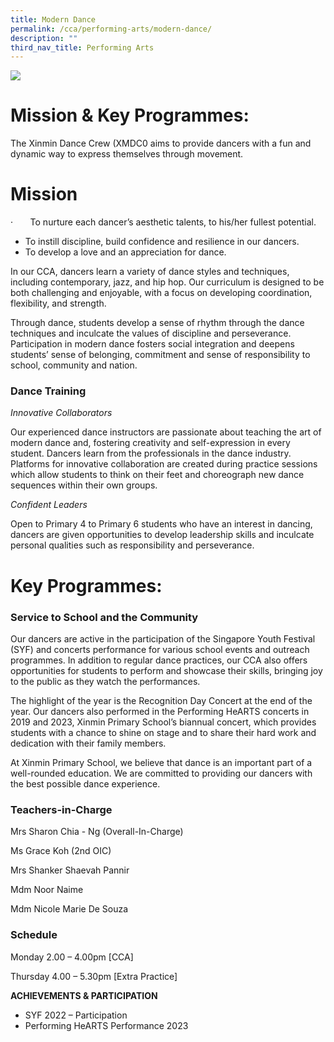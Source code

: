 ```yaml
---
title: Modern Dance
permalink: /cca/performing-arts/modern-dance/
description: ""
third_nav_title: Performing Arts
---
```

![](/images/CCA/modern%20dance%20s.jpg)

       

# **Mission & Key Programmes:**

The Xinmin Dance Crew (XMDC0 aims to provide dancers with a fun and dynamic way to express themselves through movement.

# **Mission**

·       To nurture each dancer’s aesthetic talents, to his/her fullest potential.

*   To instill discipline, build confidence and resilience in our dancers.
*   To develop a love and an appreciation for dance.

In our CCA, dancers learn a variety of dance styles and techniques, including contemporary, jazz, and hip hop. Our curriculum is designed to be both challenging and enjoyable, with a focus on developing coordination, flexibility, and strength.

Through dance, students develop a sense of rhythm through the dance techniques and inculcate the values of discipline and perseverance. Participation in modern dance fosters social integration and deepens students’ sense of belonging, commitment and sense of responsibility to school, community and nation.

### **Dance Training**

_Innovative Collaborators_

Our experienced dance instructors are passionate about teaching the art of modern dance and, fostering creativity and self-expression in every student. Dancers learn from the professionals in the dance industry. Platforms for innovative collaboration are created during practice sessions which allow students to think on their feet and choreograph new dance sequences within their own groups.

_Confident Leaders_

Open to Primary 4 to Primary 6 students who have an interest in dancing, dancers are given opportunities to develop leadership skills and inculcate personal qualities such as responsibility and perseverance.

# **Key Programmes:**

### **Service to School and the Community**

Our dancers are active in the participation of the Singapore Youth Festival (SYF) and concerts performance for various school events and outreach programmes. In addition to regular dance practices, our CCA also offers opportunities for students to perform and showcase their skills, bringing joy to the public as they watch the performances.

The highlight of the year is the Recognition Day Concert at the end of the year. Our dancers also performed in the Performing HeARTS concerts in 2019 and 2023, Xinmin Primary School’s biannual concert, which provides students with a chance to shine on stage and to share their hard work and dedication with their family members.

At Xinmin Primary School, we believe that dance is an important part of a well-rounded education. We are committed to providing our dancers with the best possible dance experience.

### Teachers-in-Charge

Mrs Sharon Chia - Ng (Overall-In-Charge)

Ms Grace Koh (2nd OIC)

Mrs Shanker Shaevah Pannir

Mdm Noor Naime

Mdm Nicole Marie De Souza

### Schedule

Monday 2.00 – 4.00pm \[CCA\]

Thursday 4.00 – 5.30pm \[Extra Practice\]

**ACHIEVEMENTS & PARTICIPATION**

*   SYF 2022 – Participation
*   Performing HeARTS Performance 2023